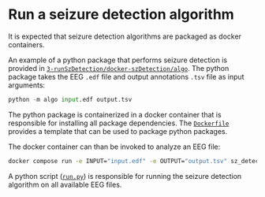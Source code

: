 # Run a seizure detection algorithm

It is expected that seizure detection algorithms are packaged as docker containers.

An example of a python package that performs seizure detection is provided in [`3-runSzDetection/docker-szDetection/algo`](3-runSzDetection/docker-szDetection/algo). The python package takes the EEG `.edf` file and output annotations `.tsv` file as input arguments:

```python
python -m algo input.edf output.tsv
```

The python package is containerized in a docker container that is responsible for installing all package dependencies. The [`Dockerfile`](3-runSzDetection/docker-szDetection/Dockerfile) provides a template that can be used to package python packages.

The docker container can than be invoked to analyze an EEG file:

```bash
docker compose run -e INPUT="input.edf" -e OUTPUT="output.tsv" sz_detection
```

A python script ([`run.py`](3-runSzDetection/run.py)) is responsible for running the seizure detection algorithm on all available EEG files.
